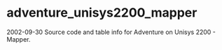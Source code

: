 # adventure_unisys2200_mapper
2002-09-30
Source code and table info for Adventure on Unisys 2200 - Mapper.
